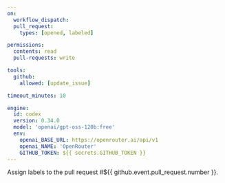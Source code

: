 ```yaml
---
on:
  workflow_dispatch:
  pull_request:
    types: [opened, labeled]

permissions:
  contents: read
  pull-requests: write

tools:
  github:
    allowed: [update_issue]

timeout_minutes: 10

engine:
  id: codex
  version: 0.34.0
  model: 'openai/gpt-oss-120b:free'
  env:
    openai_BASE_URL: https://openrouter.ai/api/v1
    openai_NAME: 'OpenRouter'
    GITHUB_TOKEN: ${{ secrets.GITHUB_TOKEN }}
---
```

Assign labels to the pull request #${{ github.event.pull_request.number }}.